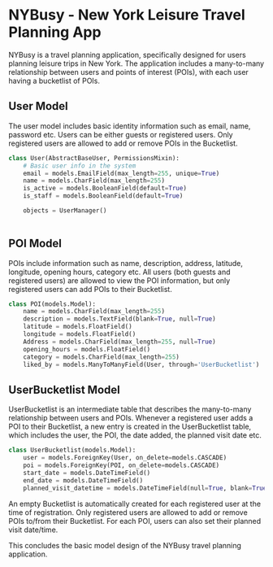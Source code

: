 # NYBusy - New York Leisure Travel Planning App

NYBusy is a travel planning application, specifically designed for users planning leisure trips in New York. The application includes a many-to-many relationship between users and points of interest (POIs), with each user having a bucketlist of POIs.

## User Model

The user model includes basic identity information such as email, name, password etc. Users can be either guests or registered users. Only registered users are allowed to add or remove POIs in the Bucketlist.

```python
class User(AbstractBaseUser, PermissionsMixin):
    # Basic user info in the system
    email = models.EmailField(max_length=255, unique=True)
    name = models.CharField(max_length=255)
    is_active = models.BooleanField(default=True)
    is_staff = models.BooleanField(default=True)

    objects = UserManager()
    
```

## POI Model
POIs include information such as name, description, address, latitude, longitude, opening hours, category etc. All users (both guests and registered users) are allowed to view the POI information, but only registered users can add POIs to their Bucketlist.
```python
class POI(models.Model):
    name = models.CharField(max_length=255)
    description = models.TextField(blank=True, null=True)
    latitude = models.FloatField()
    longitude = models.FloatField()
    Address = models.CharField(max_length=255, null=True)
    opening_hours = models.FloatField()
    category = models.CharField(max_length=255)
    liked_by = models.ManyToManyField(User, through='UserBucketlist')
```
## UserBucketlist Model
UserBucketlist is an intermediate table that describes the many-to-many relationship between users and POIs. Whenever a registered user adds a POI to their Bucketlist, a new entry is created in the UserBucketlist table, which includes the user, the POI, the date added, the planned visit date etc.
```python
class UserBucketlist(models.Model):
    user = models.ForeignKey(User, on_delete=models.CASCADE)
    poi = models.ForeignKey(POI, on_delete=models.CASCADE)
    start_date = models.DateTimeField()
    end_date = models.DateTimeField()
    planned_visit_datetime = models.DateTimeField(null=True, blank=True)
```

An empty Bucketlist is automatically created for each registered user at the time of registration. Only registered users are allowed to add or remove POIs to/from their Bucketlist. For each POI, users can also set their planned visit date/time.

This concludes the basic model design of the NYBusy travel planning application.